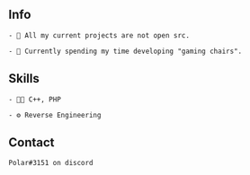 ## Info


```
- 👥 All my current projects are not open src.

- 🧭 Currently spending my time developing "gaming chairs".

```

## Skills
```
- 👨‍💻 C++, PHP

- ⚙️ Reverse Engineering
```

## Contact
```
Polar#3151 on discord
```
